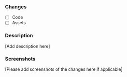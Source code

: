 ### Changes
* [ ] Code
* [ ] Assets

### Description
[Add description here]

### Screenshots
 [Please add screenshots of the changes here if applicable]